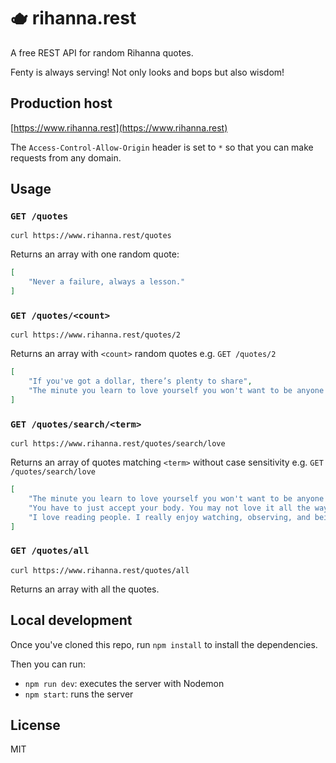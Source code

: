 # 🫖 rihanna.rest

A free REST API for random Rihanna quotes.

Fenty is always serving! Not only looks and bops but also wisdom!

## Production host

[https://www.rihanna.rest](https://www.rihanna.rest)

The `Access-Control-Allow-Origin` header is set to `*` so that you can make requests from any domain.

## Usage

### `GET /quotes`

```shell
curl https://www.rihanna.rest/quotes
```

Returns an array with one random quote:

```json
[
    "Never a failure, always a lesson."
]
```

### `GET /quotes/<count>`

```shell
curl https://www.rihanna.rest/quotes/2
```

Returns an array with `<count>` random quotes e.g. `GET /quotes/2`

```json
[
    "If you've got a dollar, there’s plenty to share",
    "The minute you learn to love yourself you won't want to be anyone else.",
]
```

### `GET /quotes/search/<term>`

```shell
curl https://www.rihanna.rest/quotes/search/love
```

Returns an array of quotes matching `<term>` without case sensitivity e.g. `GET /quotes/search/love`

```json
[
    "The minute you learn to love yourself you won't want to be anyone else.",
    "You have to just accept your body. You may not love it all the way, but you just have to be comfortable with it, comfortable with knowing that that's your body.",
    "I love reading people. I really enjoy watching, observing, and being able to figure out a person, the reason they wore that dress, the reason they smell the way they do."
]
```

### `GET /quotes/all`

```shell
curl https://www.rihanna.rest/quotes/all
```

Returns an array with all the quotes.

## Local development

Once you've cloned this repo, run `npm install` to install the dependencies.

Then you can run:

* `npm run dev`: executes the server with Nodemon
* `npm start`: runs the server

## License

MIT
